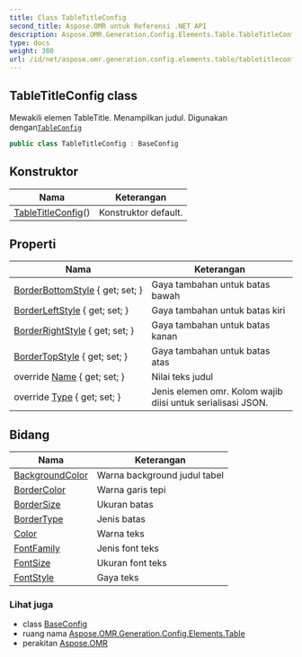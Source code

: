 ```yaml
---
title: Class TableTitleConfig
second_title: Aspose.OMR untuk Referensi .NET API
description: Aspose.OMR.Generation.Config.Elements.Table.TableTitleConfig kelas. Mewakili elemen TableTitle. Menampilkan judul. Digunakan denganTableConfig
type: docs
weight: 380
url: /id/net/aspose.omr.generation.config.elements.table/tabletitleconfig/
---
```

## TableTitleConfig class

Mewakili elemen TableTitle. Menampilkan judul. Digunakan dengan[`TableConfig`](../tableconfig/)

```csharp
public class TableTitleConfig : BaseConfig
```

## Konstruktor

| Nama | Keterangan |
| --- | --- |
| [TableTitleConfig](tabletitleconfig/)() | Konstruktor default. |

## Properti

| Nama | Keterangan |
| --- | --- |
| [BorderBottomStyle](../../aspose.omr.generation.config.elements.table/tabletitleconfig/borderbottomstyle/) { get; set; } | Gaya tambahan untuk batas bawah |
| [BorderLeftStyle](../../aspose.omr.generation.config.elements.table/tabletitleconfig/borderleftstyle/) { get; set; } | Gaya tambahan untuk batas kiri |
| [BorderRightStyle](../../aspose.omr.generation.config.elements.table/tabletitleconfig/borderrightstyle/) { get; set; } | Gaya tambahan untuk batas kanan |
| [BorderTopStyle](../../aspose.omr.generation.config.elements.table/tabletitleconfig/bordertopstyle/) { get; set; } | Gaya tambahan untuk batas atas |
| override [Name](../../aspose.omr.generation.config.elements.table/tabletitleconfig/name/) { get; set; } | Nilai teks judul |
| override [Type](../../aspose.omr.generation.config.elements.table/tabletitleconfig/type/) { get; set; } | Jenis elemen omr. Kolom wajib diisi untuk serialisasi JSON. |

## Bidang

| Nama | Keterangan |
| --- | --- |
| [BackgroundColor](../../aspose.omr.generation.config.elements.table/tabletitleconfig/backgroundcolor/) | Warna background judul tabel |
| [BorderColor](../../aspose.omr.generation.config.elements.table/tabletitleconfig/bordercolor/) | Warna garis tepi |
| [BorderSize](../../aspose.omr.generation.config.elements.table/tabletitleconfig/bordersize/) | Ukuran batas |
| [BorderType](../../aspose.omr.generation.config.elements.table/tabletitleconfig/bordertype/) | Jenis batas |
| [Color](../../aspose.omr.generation.config.elements.table/tabletitleconfig/color/) | Warna teks |
| [FontFamily](../../aspose.omr.generation.config.elements.table/tabletitleconfig/fontfamily/) | Jenis font teks |
| [FontSize](../../aspose.omr.generation.config.elements.table/tabletitleconfig/fontsize/) | Ukuran font teks |
| [FontStyle](../../aspose.omr.generation.config.elements.table/tabletitleconfig/fontstyle/) | Gaya teks |

### Lihat juga

* class [BaseConfig](../../aspose.omr.generation.config/baseconfig/)
* ruang nama [Aspose.OMR.Generation.Config.Elements.Table](../../aspose.omr.generation.config.elements.table/)
* perakitan [Aspose.OMR](../../)


